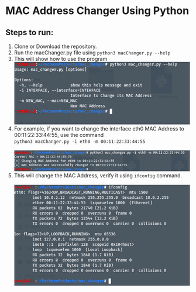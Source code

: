 # MAC Address Changer Using Python

## Steps to run:
1. Clone or Download the repository.
2. Run the macChanger.py file using `python3 macChanger.py --help` 
3. This will show how to use the program<br>
![help command](screenshots/1.png)
4. For example, if you want to change the interface eth0 MAC Address to 00:11:22:33:44:55, use the command <br> `python3 macChanger.py -i eth0 -m 00:11:22:33:44:55` <br><br>
![changing mac](screenshots/2.png)
5. This will change the MAC Address, verify it using `ifconfig` command. <br><br>
![verifying mac](screenshots/3.png)
